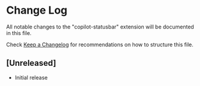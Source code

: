 # Change Log

All notable changes to the "copilot-statusbar" extension will be documented in this file.

Check [Keep a Changelog](http://keepachangelog.com/) for recommendations on how to structure this file.

## [Unreleased]

- Initial release